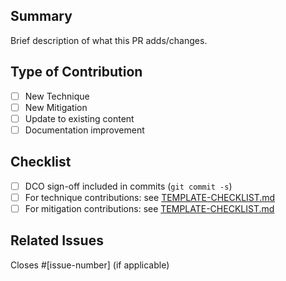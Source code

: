## Summary

Brief description of what this PR adds/changes.

## Type of Contribution

- [ ] New Technique
- [ ] New Mitigation
- [ ] Update to existing content
- [ ] Documentation improvement

## Checklist

- [ ] DCO sign-off included in commits (`git commit -s`)
- [ ] For technique contributions: see [TEMPLATE-CHECKLIST.md](techniques/TEMPLATE-CHECKLIST.md)
- [ ] For mitigation contributions: see [TEMPLATE-CHECKLIST.md](mitigations/TEMPLATE-CHECKLIST.md)

## Related Issues

Closes #[issue-number] (if applicable)
